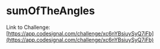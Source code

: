 # sumOfTheAngles

Link to Challenge: [https://app.codesignal.com/challenge/xc6nYBsiuySyQ7iFb](https://app.codesignal.com/challenge/xc6nYBsiuySyQ7iFb)